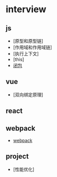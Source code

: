 # interview

## js
* [原型和原型链]
* [作用域和作用域链]
* [执行上下文]
* [this]
* [闭包](https://github.com/DeanTG/interview/issues/2)

## vue
* [双向绑定原理]

## react

## webpack
* [webpack](https://github.com/DeanTG/interview/issues/1)

## project
* [性能优化]


